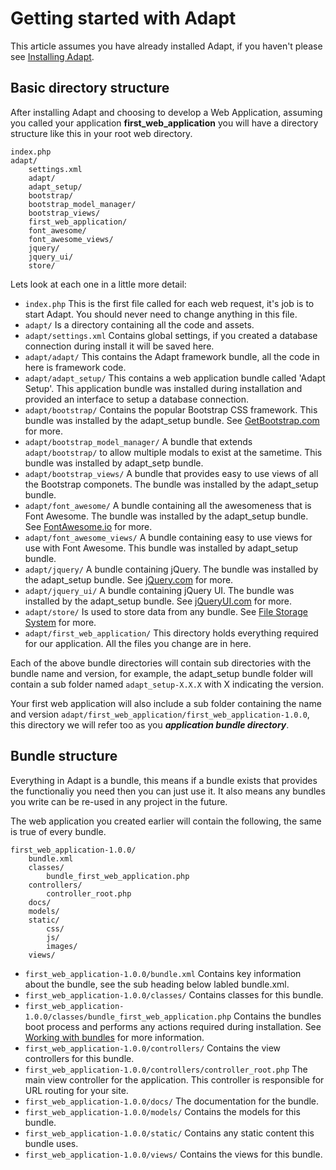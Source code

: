 # Getting started with Adapt

This article assumes you have already installed Adapt, if you haven't please see [Installing Adapt](/docs/articles/installing_adapt.md).

## Basic directory structure
After installing Adapt and choosing to develop a Web Application, assuming you called your application **first_web_application** you will have
a directory structure like this in your root web directory.

```
index.php
adapt/
    settings.xml
    adapt/
    adapt_setup/
    bootstrap/
    bootstrap_model_manager/
    bootstrap_views/
    first_web_application/
    font_awesome/
    font_awesome_views/
    jquery/
    jquery_ui/
    store/
```

Lets look at each one in a little more detail:

* ```index.php``` This is the first file called for each web request, it's job is to start Adapt.  You should never need to change anything in this file.
* ```adapt/``` Is a directory containing all the code and assets.
* ```adapt/settings.xml``` Contains global settings, if you created a database connection during install it will be saved here.
* ```adapt/adapt/``` This contains the Adapt framework bundle, all the code in here is framework code.
* ```adapt/adapt_setup/``` This contains a web application bundle called 'Adapt Setup'.  This application bundle was installed during installation and provided an interface to setup a database connection.
* ```adapt/bootstrap/``` Contains the popular Bootstrap CSS framework.  This bundle was installed by the adapt_setup bundle.  See [GetBootstrap.com](http://getbootstrap.com) for more.
* ```adapt/bootstrap_model_manager/``` A bundle that extends ```adapt/bootstrap/``` to allow multiple modals to exist at the sametime.  This bundle was installed by adapt_setp bundle.
* ```adapt/bootstrap_views/``` A bundle that provides easy to use views of all the Bootstrap componets.  The bundle was installed by the adapt_setup bundle.
* ```adapt/font_awesome/``` A bundle containing all the awesomeness that is Font Awesome. The bundle was installed by the adapt_setup bundle. See [FontAwesome.io](http://fontawesome.io) for more.
* ```adapt/font_awesome_views/``` A bundle containing easy to use views for use with Font Awesome.  This bundle was installed by adapt_setup bundle.
* ```adapt/jquery/``` A bundle containing jQuery. The bundle was installed by the adapt_setup bundle. See [jQuery.com](http://jquery.com) for more.
* ```adapt/jquery_ui/``` A bundle containing jQuery UI. The bundle was installed by the adapt_setup bundle. See [jQueryUI.com](http://jqueryui.com) for more.
* ```adapt/store/``` Is used to store data from any bundle.  See [File Storage System](/docs/articles/file_storage_system.md) for more.
* ```adapt/first_web_application/``` This directory holds everything required for our application. All the files you change are in here.

Each of the above bundle directories will contain sub directories with the bundle name and version, for example, the adapt_setup bundle folder will contain a sub folder named ```adapt_setup-X.X.X``` with X indicating the version.

Your first web application will also include a sub folder containing the name and version ```adapt/first_web_application/first_web_application-1.0.0```, this directory we will refer too as you ***application bundle directory***.


## Bundle structure

Everything in Adapt is a bundle, this means if a bundle exists that provides the functionaliy you need then you can just use it.  It also means any bundles you write can be re-used in any project in the future.

The web application you created earlier will contain the following, the same is true of every bundle.

```
first_web_application-1.0.0/
    bundle.xml
    classes/
        bundle_first_web_application.php
    controllers/
        controller_root.php
    docs/
    models/
    static/
        css/
        js/
        images/
    views/
```

* ```first_web_application-1.0.0/bundle.xml``` Contains key information about the bundle, see the sub heading below labled bundle.xml. 
* ```first_web_application-1.0.0/classes/``` Contains classes for this bundle. 
* ```first_web_application-1.0.0/classes/bundle_first_web_application.php``` Contains the bundles boot process and performs any actions required during installation.  See [Working with bundles](/docs/articles/working_with_bundles.md) for more information.
* ```first_web_application-1.0.0/controllers/``` Contains the view controllers for this bundle.
* ```first_web_application-1.0.0/controllers/controller_root.php``` The main view controller for the application.  This controller is responsible for URL routing for your site.
* ```first_web_application-1.0.0/docs/``` The documentation for the bundle.
* ```first_web_application-1.0.0/models/``` Contains the models for this bundle.
* ```first_web_application-1.0.0/static/``` Contains any static content this bundle uses.
* ```first_web_application-1.0.0/views/``` Contains the views for this bundle.


